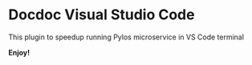 # Docdoc Visual Studio Code

This plugin to speedup running Pylos microservice in VS Code terminal

**Enjoy!**
